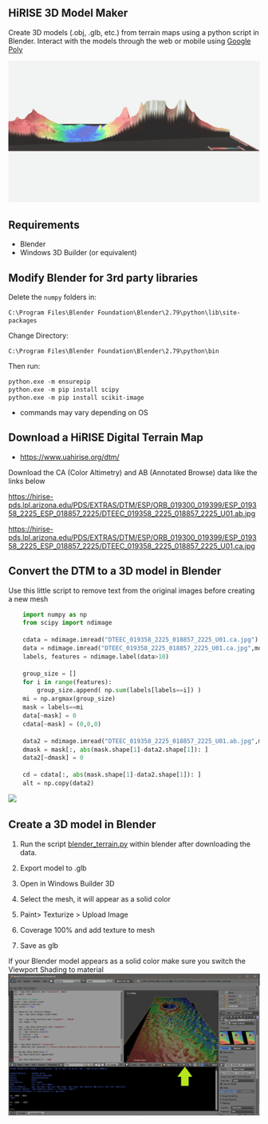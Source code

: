 ## HiRISE 3D Model Maker
Create 3D models (.obj, .glb, etc.) from terrain maps using a python script in Blender. Interact with the models through the web or mobile using [Google Poly](https://poly.google.com/user/2E_yxXvhmYl)

![](figures/MSL_site.gif)

## Requirements
- Blender 
- Windows 3D Builder (or equivalent) 

## Modify Blender for 3rd party libraries

Delete the `numpy` folders in:
    
    C:\Program Files\Blender Foundation\Blender\2.79\python\lib\site-packages

Change Directory:  

    C:\Program Files\Blender Foundation\Blender\2.79\python\bin

Then run:

    python.exe -m ensurepip
    python.exe -m pip install scipy
    python.exe -m pip install scikit-image

* commands may vary depending on OS 

## Download a HiRISE Digital Terrain Map

- https://www.uahirise.org/dtm/

Download the CA (Color Altimetry) and AB (Annotated Browse) data like the links below

https://hirise-pds.lpl.arizona.edu/PDS/EXTRAS/DTM/ESP/ORB_019300_019399/ESP_019358_2225_ESP_018857_2225/DTEEC_019358_2225_018857_2225_U01.ab.jpg

https://hirise-pds.lpl.arizona.edu/PDS/EXTRAS/DTM/ESP/ORB_019300_019399/ESP_019358_2225_ESP_018857_2225/DTEEC_019358_2225_018857_2225_U01.ca.jpg

## Convert the DTM to a 3D model in Blender
Use this little script to remove text from the original images before creating a new mesh 
```python
    import numpy as np
    from scipy import ndimage

    cdata = ndimage.imread("DTEEC_019358_2225_018857_2225_U01.ca.jpg")
    data = ndimage.imread("DTEEC_019358_2225_018857_2225_U01.ca.jpg",mode="F")
    labels, features = ndimage.label(data>10)

    group_size = []
    for i in range(features):
        group_size.append( np.sum(labels[labels==i]) )
    mi = np.argmax(group_size)
    mask = labels==mi
    data[~mask] = 0
    cdata[~mask] = (0,0,0)

    data2 = ndimage.imread("DTEEC_019358_2225_018857_2225_U01.ab.jpg",mode="F")
    dmask = mask[:, abs(mask.shape[1]-data2.shape[1]): ]
    data2[~dmask] = 0

    cd = cdata[:, abs(mask.shape[1]-data2.shape[1]): ]
    alt = np.copy(data2)

```

![](dtm_comparison.jpg)

## Create a 3D model in Blender

1. Run the script [blender_terrain.py](blender_terrain.py) within blender after downloading the data. 

2. Export model to .glb

3. Open in Windows Builder 3D

4. Select the mesh, it will appear as a solid color

5. Paint> Texturize > Upload Image

6. Coverage 100% and add texture to mesh

7. Save as glb

If your Blender model appears as a solid color make sure you switch the Viewport Shading to material
![](figures/blender_window.png)